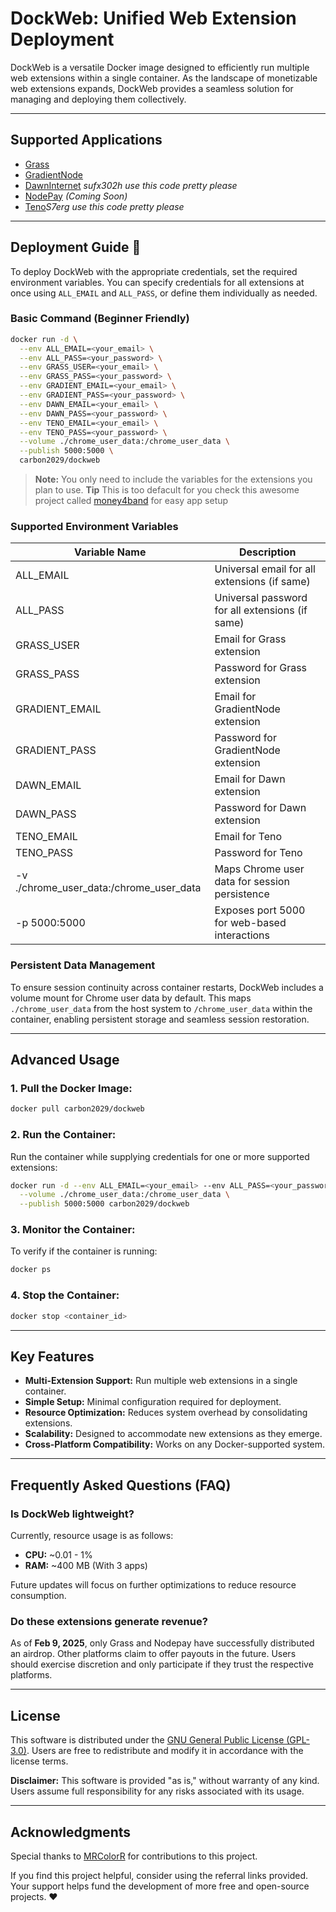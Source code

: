# **DockWeb: Unified Web Extension Deployment**

DockWeb is a versatile Docker image designed to efficiently run multiple web extensions within a single container. As the landscape of monetizable web extensions expands, DockWeb provides a seamless solution for managing and deploying them collectively.

---

## **Supported Applications**
- [Grass](https://app.getgrass.io/register/?referralCode=cDmWvtOKIDU-7T-)
- [GradientNode](https://app.gradient.network/signup?code=WL8GSK)
- [DawnInternet](https://www.dawninternet.com/) *sufx302h use this code pretty please*
- [NodePay](https://app.nodepay.ai/register?ref=EHEzbYy5vbpP2cj) *(Coming Soon)*
- [Teno](https://bit.ly/teneo-community-node)*S7erg use this code pretty please*

---

## **Deployment Guide** 🚀

To deploy DockWeb with the appropriate credentials, set the required environment variables. You can specify credentials for all extensions at once using `ALL_EMAIL` and `ALL_PASS`, or define them individually as needed.

### **Basic Command (Beginner Friendly)**
```bash
docker run -d \
  --env ALL_EMAIL=<your_email> \
  --env ALL_PASS=<your_password> \
  --env GRASS_USER=<your_email> \
  --env GRASS_PASS=<your_password> \
  --env GRADIENT_EMAIL=<your_email> \
  --env GRADIENT_PASS=<your_password> \
  --env DAWN_EMAIL=<your_email> \
  --env DAWN_PASS=<your_password> \
  --env TENO_EMAIL=<your_email> \
  --env TENO_PASS=<your_password> \
  --volume ./chrome_user_data:/chrome_user_data \
  --publish 5000:5000 \
  carbon2029/dockweb
```

> **Note:** You only need to include the variables for the extensions you plan to use.
**Tip** This is too defacult for you check this awesome project called [money4band](https://github.com/MRColorR/money4band) for easy app setup

### **Supported Environment Variables**

| Variable Name     | Description                                         |
|------------------|-------------------------------------------------|
| ALL_EMAIL      | Universal email for all extensions (if same)   |
| ALL_PASS       | Universal password for all extensions (if same) |
| GRASS_USER     | Email for Grass extension                      |
| GRASS_PASS     | Password for Grass extension                   |
| GRADIENT_EMAIL | Email for GradientNode extension               |
| GRADIENT_PASS  | Password for GradientNode extension            |
| DAWN_EMAIL     | Email for Dawn extension                       |
| DAWN_PASS      | Password for Dawn extension                    |
| TENO_EMAIL     | Email for Teno                                  |
| TENO_PASS     | Password for Teno                                |
| -v ./chrome_user_data:/chrome_user_data | Maps Chrome user data for session persistence |
| -p 5000:5000   | Exposes port 5000 for web-based interactions    |

### **Persistent Data Management**
To ensure session continuity across container restarts, DockWeb includes a volume mount for Chrome user data by default. This maps `./chrome_user_data` from the host system to `/chrome_user_data` within the container, enabling persistent storage and seamless session restoration.

---

## **Advanced Usage**

### **1. Pull the Docker Image:**
```bash
docker pull carbon2029/dockweb
```

### **2. Run the Container:**
Run the container while supplying credentials for one or more supported extensions:
```bash
docker run -d --env ALL_EMAIL=<your_email> --env ALL_PASS=<your_password> \
  --volume ./chrome_user_data:/chrome_user_data \
  --publish 5000:5000 carbon2029/dockweb
```

### **3. Monitor the Container:**
To verify if the container is running:
```bash
docker ps
```

### **4. Stop the Container:**
```bash
docker stop <container_id>
```

---

## **Key Features**

- **Multi-Extension Support:** Run multiple web extensions in a single container.
- **Simple Setup:** Minimal configuration required for deployment.
- **Resource Optimization:** Reduces system overhead by consolidating extensions.
- **Scalability:** Designed to accommodate new extensions as they emerge.
- **Cross-Platform Compatibility:** Works on any Docker-supported system.

---

## **Frequently Asked Questions (FAQ)**

### **Is DockWeb lightweight?**
Currently, resource usage is as follows:
- **CPU:** ~0.01 - 1%
- **RAM:** ~400 MB (With 3 apps)

Future updates will focus on further optimizations to reduce resource consumption.

### **Do these extensions generate revenue?**
As of **Feb 9, 2025**, only Grass and Nodepay have successfully distributed an airdrop. Other platforms claim to offer payouts in the future. Users should exercise discretion and only participate if they trust the respective platforms.

---

## **License**

This software is distributed under the [GNU General Public License (GPL-3.0)](https://www.gnu.org/licenses/gpl-3.0.html). Users are free to redistribute and modify it in accordance with the license terms.

**Disclaimer:** This software is provided "as is," without warranty of any kind. Users assume full responsibility for any risks associated with its usage.

---

## **Acknowledgments**

Special thanks to [MRColorR](https://github.com/MRColorR) for contributions to this project.

If you find this project helpful, consider using the referral links provided. Your support helps fund the development of more free and open-source projects. ❤️